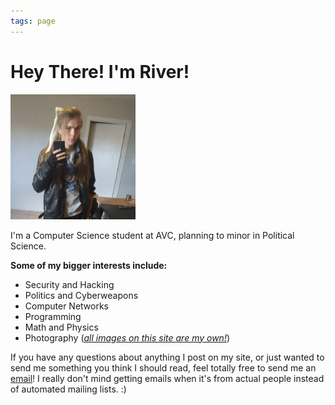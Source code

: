 ```yaml
---
tags: page
---
```

<h1>Hey There! I'm River!</h1>
<img src="images/me-3.jpg" class="sideImage" width="200" height="200" alt="River, wearing a leather jacket and a white hair-bow.">   
<p>I'm a Computer Science student at AVC, planning to minor in Political Science.</p>
<p><strong>Some of my bigger interests include:</strong></p>
<ul>
    <li>Security and Hacking</li>
    <li>Politics and Cyberweapons</li>
    <li>Computer Networks</li>
    <li>Programming</li>
    <li>Math and Physics</li>
    <li>Photography (<em><u>all images on this site are my own!</u></em>)</li>
</ul>
<p>If you have any questions about anything I post on my site, or just wanted to send me something you think I should read, 
    feel totally free to send me an <a href="/about">email</a>! I really don't mind getting emails 
    when it's from actual people instead of automated mailing lists. :)</p>